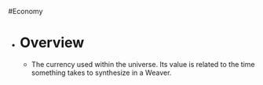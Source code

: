 #Economy
- # Overview
	- The currency used within the universe. Its value is related to the time something takes to synthesize in a Weaver. 